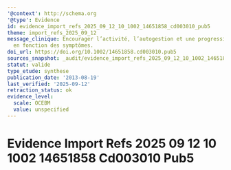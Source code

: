 ```yaml
---
'@context': http://schema.org
'@type': Evidence
id: evidence_import_refs_2025_09_12_10_1002_14651858_cd003010_pub5
theme: import_refs_2025_09_12
message_clinique: Encourager l’activité, l’autogestion et une progression graduée
  en fonction des symptômes.
doi_url: https://doi.org/10.1002/14651858.cd003010.pub5
sources_snapshot: _audit/evidence_import_refs_2025_09_12_10_1002_14651858_cd003010_pub5.json
statut: valide
type_etude: synthese
publication_date: '2013-08-19'
last_verified: '2025-09-12'
retraction_status: ok
evidence_level:
  scale: OCEBM
  value: unspecified
---
```

# Evidence Import Refs 2025 09 12 10 1002 14651858 Cd003010 Pub5

